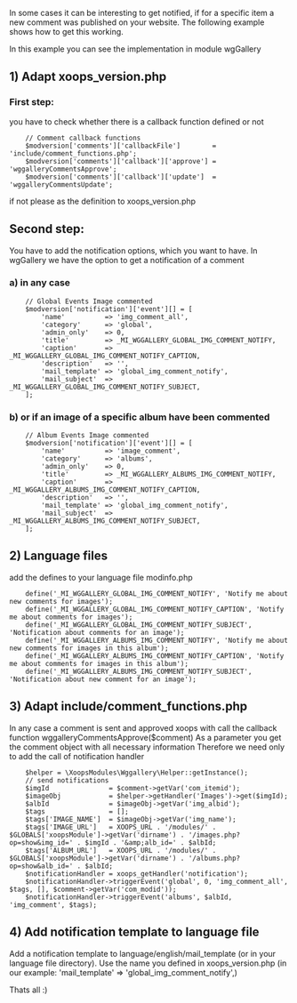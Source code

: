 In some cases it can be interesting to get notified, if for a specific item a new comment was published on your website.
The following example shows how to get this working.

In this example you can see the implementation in module wgGallery


## 1) Adapt xoops_version.php
### First step: 
you have to check whether there is a callback function defined or not

        // Comment callback functions
        $modversion['comments']['callbackFile']        = 'include/comment_functions.php';
        $modversion['comments']['callback']['approve'] = 'wggalleryCommentsApprove';
        $modversion['comments']['callback']['update']  = 'wggalleryCommentsUpdate';

if not please as the definition to xoops_version.php

## Second step:
You have to add the notification options, which you want to have. In wgGallery we have the option to get a notification of a comment 
### a) in any case

        // Global Events Image commented
        $modversion['notification']['event'][] = [
            'name'          => 'img_comment_all',
            'category'      => 'global',
            'admin_only'    => 0,
            'title'         => _MI_WGGALLERY_GLOBAL_IMG_COMMENT_NOTIFY,
            'caption'       => _MI_WGGALLERY_GLOBAL_IMG_COMMENT_NOTIFY_CAPTION,
            'description'   => '',
            'mail_template' => 'global_img_comment_notify',
            'mail_subject'  => _MI_WGGALLERY_GLOBAL_IMG_COMMENT_NOTIFY_SUBJECT,
        ];
        
### b) or if an image of a specific album have been commented

        // Album Events Image commented
        $modversion['notification']['event'][] = [
            'name'          => 'image_comment',
            'category'      => 'albums',
            'admin_only'    => 0,
            'title'         => _MI_WGGALLERY_ALBUMS_IMG_COMMENT_NOTIFY,
            'caption'       => _MI_WGGALLERY_ALBUMS_IMG_COMMENT_NOTIFY_CAPTION,
            'description'   => '',
            'mail_template' => 'global_img_comment_notify',
            'mail_subject'  => _MI_WGGALLERY_ALBUMS_IMG_COMMENT_NOTIFY_SUBJECT,
        ];


## 2) Language files      
add the defines to your language file modinfo.php

        define('_MI_WGGALLERY_GLOBAL_IMG_COMMENT_NOTIFY', 'Notify me about new comments for images');
        define('_MI_WGGALLERY_GLOBAL_IMG_COMMENT_NOTIFY_CAPTION', 'Notify me about comments for images');
        define('_MI_WGGALLERY_GLOBAL_IMG_COMMENT_NOTIFY_SUBJECT', 'Notification about comments for an image');
        define('_MI_WGGALLERY_ALBUMS_IMG_COMMENT_NOTIFY', 'Notify me about new comments for images in this album');
        define('_MI_WGGALLERY_ALBUMS_IMG_COMMENT_NOTIFY_CAPTION', 'Notify me about comments for images in this album');
        define('_MI_WGGALLERY_ALBUMS_IMG_COMMENT_NOTIFY_SUBJECT', 'Notification about new comment for an image');


## 3) Adapt include/comment_functions.php
In any case a comment is sent and approved xoops with call the callback function wggalleryCommentsApprove($comment)
As a parameter you get the comment object with all necessary information
Therefore we need only to add the call of notification handler

        $helper = \XoopsModules\Wggallery\Helper::getInstance();
        // send notifications
        $imgId               = $comment->getVar('com_itemid');
        $imageObj            = $helper->getHandler('Images')->get($imgId);
        $albId               = $imageObj->getVar('img_albid');
        $tags                = [];
        $tags['IMAGE_NAME']  = $imageObj->getVar('img_name');
        $tags['IMAGE_URL']   = XOOPS_URL . '/modules/' . $GLOBALS['xoopsModule']->getVar('dirname') . '/images.php?op=show&img_id=' . $imgId . '&amp;alb_id=' . $albId;
        $tags['ALBUM_URL']   = XOOPS_URL . '/modules/' . $GLOBALS['xoopsModule']->getVar('dirname') . '/albums.php?op=show&alb_id=' . $albId;
        $notificationHandler = xoops_getHandler('notification');
        $notificationHandler->triggerEvent('global', 0, 'img_comment_all', $tags, [], $comment->getVar('com_modid'));
        $notificationHandler->triggerEvent('albums', $albId, 'img_comment', $tags);

## 4) Add notification template to language file

Add a notification template to language/english/mail_template (or in your language file directory). 
Use the name you defined in xoops_version.php (in our example: 'mail_template' => 'global_img_comment_notify',)

Thats all :)
